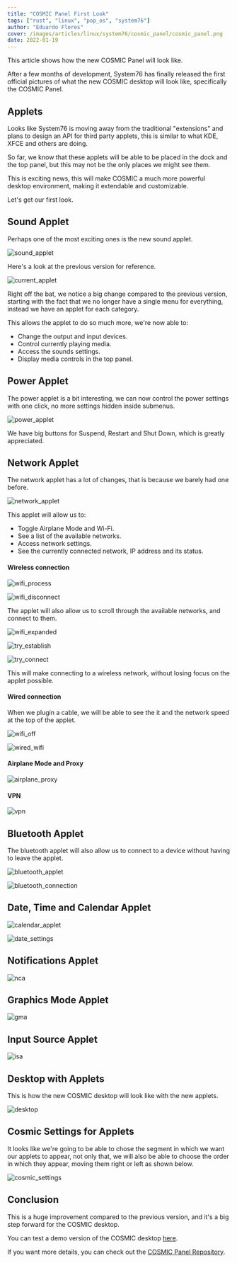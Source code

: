 ```yaml
---
title: "COSMIC Panel First Look"
tags: ["rust", "linux", "pop_os", "system76"]
author: "Eduardo Flores"
cover: /images/articles/linux/system76/cosmic_panel/cosmic_panel.png
date: 2022-01-19
---
```


This article shows how the new COSMIC Panel will look like.

After a few months of development, System76 has finally released the first official pictures of what the new COSMIC desktop will look like, specifically the COSMIC Panel.

## Applets

Looks like System76 is moving away from the traditional "extensions" and plans to design an API for third party applets, this is similar to what KDE, XFCE and others are doing.

So far, we know that these applets will be able to be placed in the dock and the top panel, but this may not be the only places we might see them.

This is exciting news, this will make COSMIC a much more powerful desktop environment, making it extendable and customizable.

Let's get our first look.

## Sound Applet

Perhaps one of the most exciting ones is the new sound applet.

![sound_applet](/images/articles/linux/system76/cosmic_panel/sound_applet.png "Sound Applet")

Here's a look at the previous version for reference.

![current_applet](/images/articles/linux/system76/cosmic_panel/current_applet.png "Current Applet")

Right off the bat, we notice a big change compared to the previous version, starting with the fact that we no longer have a single menu for everything, instead we have an applet for each category.

This allows the applet to do so much more, we're now able to:

- Change the output and input devices.
- Control currently playing media.
- Access the sounds settings.
- Display media controls in the top panel.

## Power Applet

The power applet is a bit interesting, we can now control the power settings with one click, no more settings hidden inside submenus.

![power_applet](/images/articles/linux/system76/cosmic_panel/power_applet.png "Power Applet")

We have big buttons for Suspend, Restart and Shut Down, which is greatly appreciated.

## Network Applet

The network applet has a lot of changes, that is because we barely had one before.

![network_applet](/images/articles/linux/system76/cosmic_panel/network_applet.png "Network Applet")

This applet will allow us to:

- Toggle Airplane Mode and Wi-Fi.
- See a list of the available networks.
- Access network settings.
- See the currently connected network, IP address and its status.

#### Wireless connection

![wifi_process](/images/articles/linux/system76/cosmic_panel/wifi_process.png "WiFi Process")

![wifi_disconnect](/images/articles/linux/system76/cosmic_panel/wifi_disconnect.png "WiFi Disconnect")

The applet will also allow us to scroll through the available networks, and connect to them.

![wifi_expanded](/images/articles/linux/system76/cosmic_panel/wifi_expanded.png "WiFi Expanded")

![try_establish](/images/articles/linux/system76/cosmic_panel/try_establish.png "Try Establish")

![try_connect](/images/articles/linux/system76/cosmic_panel/try_connect.png "Try Connect")

This will make connecting to a wireless network, without losing focus on the applet possible.

#### Wired connection

When we plugin a cable, we will be able to see the it and the network speed at the top of the applet.

![wifi_off](/images/articles/linux/system76/cosmic_panel/wifi_off.png "WiFi Off")

![wired_wifi](/images/articles/linux/system76/cosmic_panel/wired_wifi.png "Wired WiFi")

#### Airplane Mode and Proxy

![airplane_proxy](/images/articles/linux/system76/cosmic_panel/airplane_proxy.png "Airplane Proxy")

#### VPN

![vpn](/images/articles/linux/system76/cosmic_panel/vpn.png "VPN")

## Bluetooth Applet

The bluetooth applet will also allow us to connect to a device without having to leave the applet.

![bluetooth_applet](/images/articles/linux/system76/cosmic_panel/bluetooth_applet.png "Bluetooth Applet")

![bluetooth_connection](/images/articles/linux/system76/cosmic_panel/bluetooth_connection.png "Bluetooth Connection")

## Date, Time and Calendar Applet

![calendar_applet](/images/articles/linux/system76/cosmic_panel/dtc.png "Calendar Applet")

![date_settings](https://user-images.githubusercontent.com/57502897/150221125-83c41f40-6eca-42ff-8742-5a28ef898040.png "Date Settings")

## Notifications Applet

![nca](/images/articles/linux/system76/cosmic_panel/nca.png "Notification Center")

## Graphics Mode Applet

![gma](/images/articles/linux/system76/cosmic_panel/gma.png "Graphics Applet")

## Input Source Applet

![isa](/images/articles/linux/system76/cosmic_panel/isa.png "Input Source Applet")

## Desktop with Applets

This is how the new COSMIC desktop will look like with the new applets.

![desktop](/images/articles/linux/system76/cosmic_panel/desktop.png "Desktop")

## Cosmic Settings for Applets

It looks like we're going to be able to chose the segment in which we want our applets to appear, not only that, we will also be able to choose the order in which they appear, moving them right or left as shown below.

![cosmic_settings](https://user-images.githubusercontent.com/57502897/150034807-a9972733-0384-4c62-a44d-b40aeb6740d8.png "Cosmic Settings")

## Conclusion

This is a huge improvement compared to the previous version, and it's a big step forward for the COSMIC desktop.

You can test a demo version of the COSMIC desktop [here](https://www.figma.com/proto/ZeGTqzAM7dVZgjEW3uhxcd/Top-panel-(Copy)?node-id=1096%3A100109&scaling=min-zoom&page-id=559%3A11099&starting-point-node-id=1096%3A100109&show-proto-sidebar=1).

If you want more details, you can check out the [COSMIC Panel Repository](https://github.com/pop-os/cosmic-panel).
